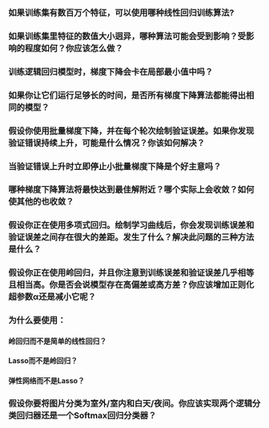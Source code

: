 ### 如果训练集有数百万个特征，可以使用哪种线性回归训练算法?

### 如果训练集里特征的数值大小迥异，哪种算法可能会受到影响？受影响的程度如何？你应该怎么做？

### 训练逻辑回归模型时，梯度下降会卡在局部最小值中吗？

### 如果你让它们运行足够长的时间，是否所有梯度下降算法都能得出相同的模型？

### 假设你使用批量梯度下降，并在每个轮次绘制验证误差。如果你发现验证错误持续上升，可能是什么情况？你该如何解决？

### 当验证错误上升时立即停止小批量梯度下降是个好主意吗？

### 哪种梯度下降算法将最快达到最佳解附近？哪个实际上会收敛？如何使其他的也收敛？

### 假设你正在使用多项式回归。绘制学习曲线后，你会发现训练误差和验证误差之间存在很大的差距。发生了什么？解决此问题的三种方法是什么？

### 假设你正在使用岭回归，并且你注意到训练误差和验证误差几乎相等且相当高。你是否会说模型存在高偏差或高方差？你应该增加正则化超参数α还是减小它呢？

### 为什么要使用：
#### 岭回归而不是简单的线性回归？
#### Lasso而不是岭回归？
#### 弹性网络而不是Lasso？

### 假设你要将图片分类为室外/室内和白天/夜间。你应该实现两个逻辑分类回归器还是一个Softmax回归分类器？
